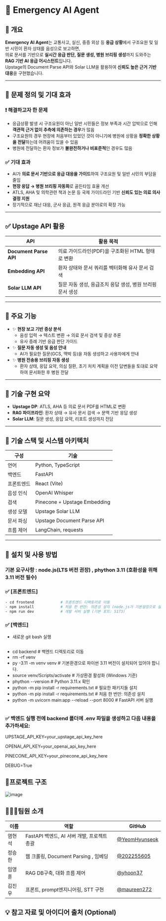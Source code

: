 # 🚨 Emergency AI Agent 

## 📌 개요
**Emergency AI Agent**는 교통사고, 실신, 중증 외상 등 **응급 상황**에서 구조요원 및 일반 시민이 환자 상태를 음성으로 보고하면,  
의료 문서를 기반으로 **실시간 응급 판단, 질문 생성, 병원 브리핑 생성**까지 도와주는 **RAG 기반 AI 응급 어시스턴트**입니다.  
Upstage의 Document Parse API와 Solar LLM을 활용하여 **신뢰도 높은 근거 기반 대응**을 구현했습니다.

---

## 🎯 문제 정의 및 기대 효과

### ❗ 해결하고자 한 문제
- 응급상황 발생 시 구조요원이 아닌 일반 시민들은 정보 부족과 시간 압박으로 인해 **객관적 근거 없이 추측에 의존하는 경우**가 많음
- 구조요원의 경우 현장에 처음부터 있었던 것이 아니기에 병원에 상황을 **정확한 상황을 전달**하는데 어려움이 있을 수 있음
- 병원에 전달하는 환자 정보가 **불완전하거나 비표준적**인 경우도 많음

### ✅ 기대 효과
- AI가 **의료 문서 기반으로 응급 대응을 가이드**하여 구조요원 및 일반 시민의 부담을 줄임
- **현장 응답 → 병원 브리핑 자동화**로 골든타임 효율 개선
- ATLS, AHA 및 의학관련 책과 논문 등 국제 가이드라인 기반 **신뢰도 있는 의료 의사결정 지원**
- 장기적으로 재난 대응, 군사 응급, 원격 응급 분야로의 확장 가능

---

## ✅ Upstage API 활용

| API | 활용 목적 |
|-----|------------|
| **Document Parse API** | 의료 가이드라인(PDF)을 구조화된 HTML 형태로 변환 |
| **Embedding API** | 환자 상태와 문서 쿼리를 벡터화해 유사 문서 검색 |
| **Solar LLM API** | 질문 자동 생성, 응급조치 응답 생성, 병원 브리핑 문서 생성 |

---

## 🚀 주요 기능

- ✨ **현장 보고 기반 증상 분석**
  - 음성 입력 → 텍스트 변환 → 의료 문서 검색 및 증상 추론
  - 유사 증례 기반 응급 판단 가이드
- ✨ **질문 자동 생성 및 음성 안내**
  - AI가 필요한 질문(GCS, 맥박 등)을 자동 생성하고 사용자에게 안내
- ✨ **병원 전송용 브리핑 자동 생성**
  - 환자 상태, 응답 요약, 의심 질환, 초기 처치 계획을 이전 답변들을 토대로 요약하여 문서화한 후 병원 전달

---

## 🔬 기술 구현 요약

- **Upstage DP**: ATLS, AHA 등 의료 문서 PDF를 HTML로 변환
- **RAG 파이프라인**: 환자 상태 → 유사 문서 검색 → 문맥 기반 응답 생성
- **Solar LLM**: 질문 생성, 응답 요약, 리포트 생성까지 전담

---

## 🧰 기술 스택 및 시스템 아키텍처

| 구성 | 기술 |
|------|------|
| 언어 | Python, TypeScript |
| 백엔드 | FastAPI |
| 프론트엔드 | React (Vite) |
| 음성 인식 | OpenAI Whisper |
| 검색 | Pinecone + Upstage Embedding |
| 생성 모델 | Upstage Solar LLM |
| 문서 파싱 | Upstage Document Parse API |
| 흐름 제어 | LangChain, requests |

---

## 🔧 설치 및 사용 방법

### 기본 요구사항  : node.js(LTS 버전 권장) , phython 3.11 (호환성을 위해 3.11 버전 필수)

### ✅ [프론트엔드]

```bash
- cd frontend            # 프론트엔드 디렉토리로 이동
- npm install            # 처음 한 번만: 의존성 설치 (node.js가 기본설정으로 설치되어 있어야 합니다.)
- npm run dev            # 개발 서버 실행 (기본 포트: 5173)
```
### ✅ [백엔드]
- 새로운 git bash 실행
  ```bash
- cd backend                         # 백엔드 디렉토리로 이동
- rm -rf venv
- py -3.11 -m venv venv              # 기본환경으로 파이썬 3.11 버전이 설치되어 있어야 합니다.
- source venv/Scripts/activate       # 가상환경 활성화 (Windows 기준)
- phython --version                  # Python 3.11.x 확인
- python -m pip install -r requirements.txt    # 필요한 패키지들 설치
- python -m pip install -r requirements.txt    # 처음 한 번만: 의존성 설치
- python -m uvicorn main:app --reload --port 8000  # FastAPI 서버 실행
  ```

### ✅ 백엔드 실행 전에 backend 폴더에 .env 파일을 생성하고 다음 내용을 추가하세요:
UPSTAGE_API_KEY=your_upstage_api_key_here

OPENAI_API_KEY=your_openai_api_key_here

PINECONE_API_KEY=your_pinecone_api_key_here

DEBUG=True


## 📁프로젝트 구조
![image](https://github.com/user-attachments/assets/c78dafc2-ab9e-4b1e-a2fd-64811cf2003f)


## 🧑‍🤝‍🧑팀원 소개 
| 이름  | 역할                | GitHub                                     |
| --- | ----------------- | ------------------------------------------ |
| 염현석 | FastAPI 백엔드, AI 서버 개발, 프로젝트 총괄 | [@YeomHyunseok](https://github.com/YeomHyunseok) |
| 정승한 | 웹 크롤링, Document Parsing , 임베딩 | [@202255605](https://github.com/202255605)   |
| 임영훈 | RAG DB구축,  대화 흐름 제어 | [@yhoon37](https://github.com/yhoon37)   |
| 김진우 | 프론트, prompt엔지니어링, STT 구현 | [@maureen272](https://github.com/maureen272)   |


## 💡 참고 자료 및 아이디어 출처 (Optional)
